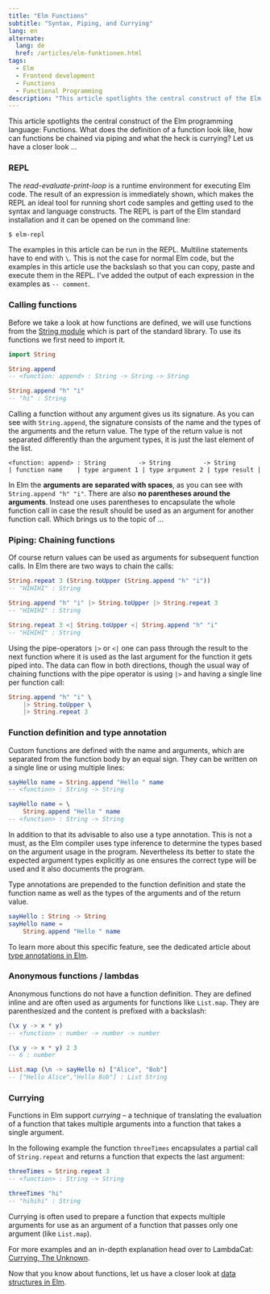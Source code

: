```yaml
---
title: "Elm Functions"
subtitle: "Syntax, Piping, and Currying"
lang: en
alternate:
  lang: de
  href: /articles/elm-funktionen.html
tags:
  - Elm
  - Frontend development
  - Functions
  - Functional Programming
description: "This article spotlights the central construct of the Elm programming language: Functions. What does the definition of a function look like, how can functions be chained via piping and what the heck is currying?"
---
```


This article spotlights the central construct of the Elm programming language: Functions. What does the definition of a function look like, how can functions be chained via piping and what the heck is currying? Let us have a closer look …

<!-- more -->

### REPL

The *read-evaluate-print-loop* is a runtime environment for executing Elm code. The result of an expression is immediately shown, which makes the REPL an ideal tool for running short code samples and getting used to the syntax and language constructs. The REPL is part of the Elm standard installation and it can be opened on the command line:

```bash
$ elm-repl
```

The examples in this article can be run in the REPL. Multiline statements have to end with `\`. This is not the case for normal Elm code, but the examples in this article use the backslash so that you can copy, paste and execute them in the REPL. I've added the output of each expression in the examples as `-- comment`.

### Calling functions

Before we take a look at how functions are defined, we will use functions from the [String module](http://package.elm-lang.org/packages/elm-lang/core/3.0.0/String) which is part of the standard library. To use its functions we first need to import it.

```elm
import String

String.append
-- <function: append> : String -> String -> String

String.append "h" "i"
-- "hi" : String
```

Calling a function without any argument gives us its signature. As you can see with `String.append`, the signature consists of the name and the types of the arguments and the return value. The type of the return value is not separated differently than the argument types, it is just the last element of the list.

```
<function: append> : String         -> String         -> String
| function name    | type argument 1 | type argument 2 | type result |
```

In Elm the **arguments are separated with spaces**, as you can see with `String.append "h" "i"`. There are also **no parentheses around the arguments**. Instead one uses parentheses to encapsulate the whole function call in case the result should be used as an argument for another function call. Which brings us to the topic of …

### Piping: Chaining functions

Of course return values can be used as arguments for subsequent function calls. In Elm there are two ways to chain the calls:

```elm
String.repeat 3 (String.toUpper (String.append "h" "i"))
-- "HIHIHI" : String

String.append "h" "i" |> String.toUpper |> String.repeat 3
-- "HIHIHI" : String

String.repeat 3 <| String.toUpper <| String.append "h" "i"
-- "HIHIHI" : String
```

Using the pipe-operators `|>` or `<|` one can pass through the result to the next function where it is used as the last argument for the function it gets piped into. The data can flow in both directions, though the usual way of chaining functions with the pipe operator is using `|>` and having a single line per function call:

```elm
String.append "h" "i" \
    |> String.toUpper \
    |> String.repeat 3
```

### Function definition and type annotation

Custom functions are defined with the name and arguments, which are separated from the function body by an equal sign. They can be written on a single line or using multiple lines:

```elm
sayHello name = String.append "Hello " name
-- <function> : String -> String

sayHello name = \
    String.append "Hello " name
-- <function> : String -> String
```

In addition to that its advisable to also use a type annotation. This is not a must, as the Elm compiler uses type inference to determine the types based on the argument usage in the program. Nevertheless its better to state the expected argument types explicitly as one ensures the correct type will be used and it also documents the program.

Type annotations are prepended to the function definition and state the function name as well as the types of the arguments and of the return value.

```elm
sayHello : String -> String
sayHello name =
    String.append "Hello " name
```

To learn more about this specific feature, see the dedicated article about [type annotations in Elm](elm-type-annotations.html).

### Anonymous functions / lambdas

Anonymous functions do not have a function definition. They are defined inline and are often used as arguments for functions like `List.map`. They are parenthesized and the content is prefixed with a backslash:

```elm
(\x y -> x * y)
-- <function> : number -> number -> number

(\x y -> x * y) 2 3
-- 6 : number

List.map (\n -> sayHello n) ["Alice", "Bob"]
-- ["Hello Alice","Hello Bob"] : List String
```

### Currying

Functions in Elm support *currying* – a technique of translating the evaluation of a function that takes multiple arguments into a function that takes a single argument.

In the following example the function `threeTimes` encapsulates a partial call of `String.repeat` and returns a function that expects the last argument:

```elm
threeTimes = String.repeat 3
-- <function> : String -> String

threeTimes "hi"
-- "hihihi" : String
```

Currying is often used to prepare a function that expects multiple arguments for use as an argument of a function that passes only one argument (like `List.map`).

For more examples and an in-depth explanation head over to LambdaCat: [Currying, The Unknown](http://www.lambdacat.com/road-to-elm-currying-the-unknown/).

Now that you know about functions, let us have a closer look at [data structures in Elm](/articles/elm-data-structures-list-array-set-dict.html).
